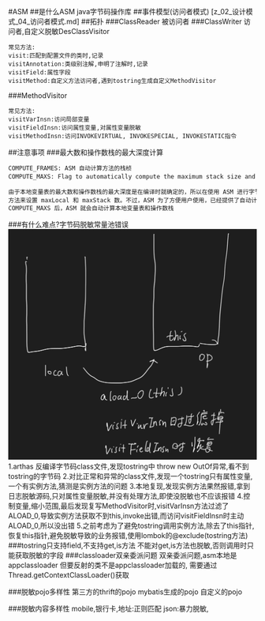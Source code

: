 #ASM
##是什么ASM
java字节码操作库
##事件模型(访问者模式)
[z_02_设计模式_04_访问者模式.md]
##拓扑
###ClassReader
被访问者
###ClassWriter
访问者,自定义脱敏DesClassVisitor
```asp
常见方法:
visit:匹配到配置文件的类时,记录
visitAnnotation:类级别注解,申明了注解时,记录
visitField:属性字段
visitMethod:自定义方法访问者,遇到tostring生成自定义MethodVisitor
```
###MethodVisitor
```asp
常见方法:
visitVarInsn:访问局部变量
visitFieldInsn:访问属性变量,对属性变量脱敏
visitMethodInsn:访问INVOKEVIRTUAL, INVOKESPECIAL, INVOKESTATIC指令
```


##注意事项
###最大数和操作数栈的最大深度计算
[](https://time.geekbang.org/column/article/82761)

```asp
COMPUTE_FRAMES: ASM 自动计算方法的栈桢
COMPUTE_MAXS: Flag to automatically compute the maximum stack size and the maximum number of local variables of methods
```
```asp
由于本地变量表的最大数和操作数栈的最大深度是在编译时就确定的，所以在使用 ASM 进行字节码操作后需要调用 ASM 提供的 visitMaxs 
方法来设置 maxLocal 和 maxStack 数。不过，ASM 为了方便用户使用，已经提供了自动计算的方法，在实例化 ClassWriter 操作类的时候传入 
COMPUTE_MAXS 后，ASM 就会自动计算本地变量表和操作数栈
```
###有什么难点?字节码脱敏常量池错误
![](.z_02_字节码插桩_asm_images/4d561234.png)
1.arthas 反编译字节码class文件,发现tostring中 throw new OutOf异常,看不到tostring的字节码
2.对比正常和异常的class文件,发现一个tostring只有属性变量,一个有实例方法,猜测是实例方法的问题
3.本地复现,发现实例方法果然报错,拿到日志脱敏源码,只对属性变量脱敏,并没有处理方法,即使没脱敏也不应该报错
4.控制变量,缩小范围,最后发现复写MethodVisitor时,visitVarInsn方法过滤了ALOAD_0,导致实例方法获取不到this,invoke出错,而访问visitFieldInsn时主动ALOAD_0,所以没出错
5.之前考虑为了避免tostring调用实例方法,除去了this指针,恢复this指针,避免脱敏导致的业务报错,使用lombok的@exclude(tostring方法)
###tostring只支持field,不支持get,is方法
不能对get,is方法也脱敏,否则调用时只能获取脱敏的字段
###classloader双亲委派问题
双亲委派问题,asm本地是appclassloader
但要反射的类不是appclassloader加载的,
需要通过Thread.getContextClassLoader()获取

###脱敏pojo多样性
第三方的thrift的pojo
mybatis生成的pojo
自定义的pojo

###脱敏内容多样性
mobile,银行卡,地址:正则匹配
json:暴力脱敏,
